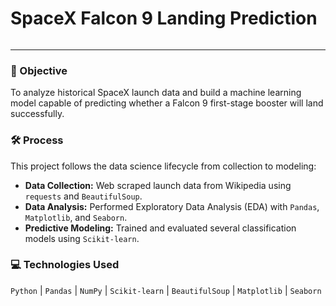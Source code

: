 # SpaceX Falcon 9 Landing Prediction

![]()

---

### 🎯 Objective
To analyze historical SpaceX launch data and build a machine learning model capable of predicting whether a Falcon 9 first-stage booster will land successfully.

### 🛠️ Process
This project follows the data science lifecycle from collection to modeling:
- **Data Collection:** Web scraped launch data from Wikipedia using `requests` and `BeautifulSoup`.
- **Data Analysis:** Performed Exploratory Data Analysis (EDA) with `Pandas`, `Matplotlib`, and `Seaborn`.
- **Predictive Modeling:** Trained and evaluated several classification models using `Scikit-learn`.

### 💻 Technologies Used
`Python` | `Pandas` | `NumPy` | `Scikit-learn` | `BeautifulSoup` | `Matplotlib` | `Seaborn`
